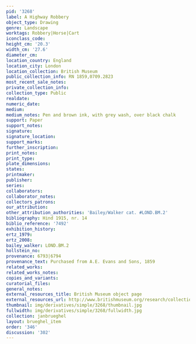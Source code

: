 ```yaml
---
pid: '3268'
label: A Highway Robbery
object_type: Drawing
genre: Landscape
worktags: Robbery|Horse|Cart
iconclass_code:
height_cm: '20.3'
width_cm: '27.6'
diameter_cm:
location_country: England
location_city: London
location_collection: British Museum
public_collection_info: RN 1859,0709.2823
most_recent_sale_notes:
private_collection_info:
collection_type: Public
realdate:
numeric_date:
medium:
medium_notes: Pen and brown ink, with grey wash, over black chalk
support: Paper
support_notes:
signature:
signature_location:
support_marks:
further_inscription:
print_notes:
print_type:
plate_dimensions:
states:
printmaker:
publisher:
series:
collaborators:
collaborator_notes:
collectors_patrons:
our_attribution:
other_attribution_authorities: 'Bailey/Walker cat. #LOND.BM.2'
bibliography: Hind 1915, nr. 14
biblio_reference: '7492'
exhibition_history:
ertz_1979:
ertz_2008:
bailey_walker: LOND.BM.2
hollstein_no:
provenance: 6793|6794
provenance_text: Purchased from A.E. Evans and Sons, 1859
related_works:
related_works_notes:
copies_and_variants:
curatorial_files:
general_notes:
external_resources_title: British Museum object page
external_resources_url: http://www.britishmuseum.org/research/collection_online/collection_object_details.aspx
thumbnail: img/derivatives/simple/3268/thumbnail.jpg
fullwidth: img/derivatives/simple/3268/fullwidth.jpg
collection: janbrueghel
layout: brueghel_item
order: '346'
discussion: '302'
---
```

